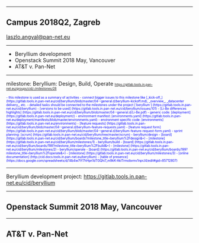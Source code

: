 
---
## Campus 2018Q2, Zagreb
laszlo.angyal@pan-net.eu

---
- Beryllium development
- Openstack Summit 2018 May, Vancouver
- AT&T v. Pan-Net

---
milestone: Beryllium: Design, Build, Operate
<span style="font-size:0.6em; color:blue">
https://gitlab.tools.in.pan-net.eu/groups/cid/-/milestones/28
</span>

<span style="font-size:0.6em; color:blue">
- this milestone is used as a summary of activities
- connect bigger issues to this milestone like [_kick-off_] (https://gitlab.tools.in.pan-net.eu/cid/beryllium/blob/master/04--general.d/beryllium-kickoff.md), _overview_,  _datacenter delivery_, etc.
- detailed tasks should be connected to the milestones under the project [`beryllium`] (https://gitlab.tools.in.pan-net.eu/cid/beryllium)
- [versions to be used] (https://gitlab.tools.in.pan-net.eu/cid/beryllium/issues/101)
- [Li-Be differences highlights] (https://gitlab.tools.in.pan-net.eu/cid/beryllium/blob/master/04--general.d/Li-Be.pdf)
- generic code: [deployment] (https://gitlab.tools.in.pan-net.eu/deployment/)
- environment manifest: [environments.yaml] (https://gitlab.tools.in.pan-net.eu/deployment/manifests/blob/master/environments.yaml)
- environment specific code: [environments] (https://gitlab.tools.in.pan-net.eu/environments)
- [feature requests] (https://gitlab.tools.in.pan-net.eu/cid/beryllium/blob/master/04--general.d/beryllium-feature-requests.yaml)
- [feature request form] (https://gitlab.tools.in.pan-net.eu/cid/beryllium/blob/master/04--general.d/beryllium-feature-request-form.yaml)
- sprint planning: [scrum] (https://gitlab.tools.in.pan-net.eu/cid/beryllium/tree/master/scrum)
- beryllium/design
  - [board] (https://gitlab.tools.in.pan-net.eu/cid/beryllium/boards?milestone_title=beryllium%2Fdesign&=)
  - [milestone] (https://gitlab.tools.in.pan-net.eu/cid/beryllium/milestones/1)
- beryllium/build
  - [board] (https://gitlab.tools.in.pan-net.eu/cid/beryllium/boards/198?milestone_title=beryllium%2Fbuild&=)
  - [milestone] (https://gitlab.tools.in.pan-net.eu/cid/beryllium/milestones/2)
- beryllium/operate
  - [board] (https://gitlab.tools.in.pan-net.eu/cid/beryllium/boards/199?milestone_title=beryllium%2Foperate&=)
  - [milestone] (https://gitlab.tools.in.pan-net.eu/cid/beryllium/milestones/3)
- [online documentation] (http://cid.docs.tools.in.pan-net.eu/beryllium)
- [table of presence] (https://docs.google.com/spreadsheets/d/14b4w7tY7hHpn1dTGQhi7_m9kK-AkITrmobvmv1nprJ4/edit#gid=85712807)
</span>

---
Beryllium development
project: https://gitlab.tools.in.pan-net.eu/cid/beryllium


---
## Openstack Summit 2018 May, Vancouver


---
## AT&T v. Pan-Net


